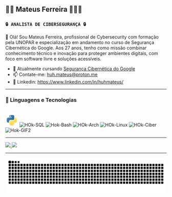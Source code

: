 ## 🧑‍💻 Mateus Ferreira 👋🖖🖖

### **`🔒 ANALISTA DE CIBERSEGURANÇA 🔒 `**

👋 Olá! Sou Mateus Ferreira, profissional de Cybersecurity com formação 
pela UNOPAR e especialização em andamento no curso de Segurança 
Cibernética do Google. Aos 27 anos, tenho como missão combinar 
conhecimento técnico e inovação para proteger ambientes digitais, 
com foco em software livre e soluções acessíveis.

- 🌱 Atualmente cursando [Segurança Cibernética do Google](https://imp.i384100.net/jroYYZ)
- 📫 Contate-me: huh.mateus@proton.me
- 🧾 Linkedin: https://www.linkedin.com/in/huhmateus/

---

### 🤖 Linguagens e Tecnologias
<div style="display: inline_block"><br>
  <img alt="HOk-Python" aling="center" height="40" width="40" src="https://raw.githubusercontent.com/devicons/devicon/master/icons/python/python-original.svg" />
  <img alt="HOk-SQL" aling="center" height="40" width="40" src="https://cdn.jsdelivr.net/gh/devicons/devicon@latest/icons/azuresqldatabase/azuresqldatabase-original.svg" />
  <img alt="Hok-Bash" aling="center" height="40" width="40" src="https://img.icons8.com/?size=48&id=TMZAZMLFozcL&format=png" />
  <img alt="HOk-Arch" aling="center" height="40" width="40" src="https://cdn.jsdelivr.net/gh/devicons/devicon@latest/icons/archlinux/archlinux-original.svg" />
  <img alt="HOk-Linux" aling="center" height="40" width="40" src="https://cdn.jsdelivr.net/gh/devicons/devicon@latest/icons/linux/linux-original.svg" />
  <img alt="HOk-Ciber" aling="center" height="40" width="40" src="https://img.icons8.com/?size=80&id=58k50WHHvT0O&format=png"
</div>

<div aling="center">
  <img aling="right" alt="Hok-GIF2" src="https://user-images.githubusercontent.com/74038190/212284100-561aa473-3905-4a80-b561-0d28506553ee.gif" src="https://github.com/user-attachments/assets/262dd99a-085f-42a9-9069-f57a816d783e" />
</div>

---
 
<div>
  <a href="https://github.com/HOkket">
  <img height="160em" aling="right" src="https://github-readme-stats.vercel.app/api?username=Hokket&theme=merko&locale=pt-br&rank_icon=github&include_all_commits=true" />
  </a>


  <a href="https://github.com/Hokket">
  <img height="160em" aling="left" src="https://github-readme-stats.vercel.app/api/top-langs?username=Hokket&layout=compact&langs_count=8&card_width=180&theme=merko&locale=pt-br" />
  </a>
</div>


---


<picture>
  <source media="(prefers-color-scheme: dark)" srcset="https://raw.githubusercontent.com/HOkket/HOkket/output/github-contribution-grid-snake-dark.svg">
  <source media="(prefers-color-scheme: light)" srcset="https://raw.githubusercontent.com/HOkket/HOkket/output/github-contribution-grid-snake.svg">
  <img alt="github contribution grid snake animation" src="https://raw.githubusercontent.com/HOkket/HOkket/output/github-contribution-grid-snake.svg">
</picture>
